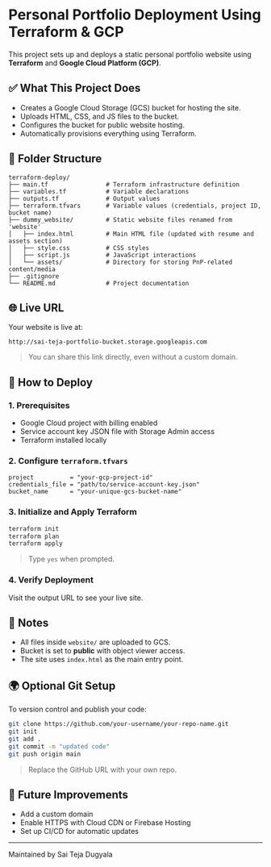 # Personal Portfolio Deployment Using Terraform & GCP

This project sets up and deploys a static personal portfolio website using **Terraform** and **Google Cloud Platform (GCP)**.

## ✅ What This Project Does
- Creates a Google Cloud Storage (GCS) bucket for hosting the site.
- Uploads HTML, CSS, and JS files to the bucket.
- Configures the bucket for public website hosting.
- Automatically provisions everything using Terraform.

## 📁 Folder Structure
```
terraform-deploy/
├── main.tf                # Terraform infrastructure definition
├── variables.tf           # Variable declarations
├── outputs.tf             # Output values
├── terraform.tfvars       # Variable values (credentials, project ID, bucket name)
├── dummy_website/         # Static website files renamed from 'website'
│   ├── index.html         # Main HTML file (updated with resume and assets section)
│   ├── style.css          # CSS styles
│   ├── script.js          # JavaScript interactions
│   └── assets/            # Directory for storing PnP-related content/media
├── .gitignore
└── README.md              # Project documentation

```

## 🌐 Live URL
Your website is live at:
```
http://sai-teja-portfolio-bucket.storage.googleapis.com
```
> You can share this link directly, even without a custom domain.

## 🚀 How to Deploy
### 1. Prerequisites
- Google Cloud project with billing enabled
- Service account key JSON file with Storage Admin access
- Terraform installed locally

### 2. Configure `terraform.tfvars`
```hcl
project          = "your-gcp-project-id"
credentials_file = "path/to/service-account-key.json"
bucket_name      = "your-unique-gcs-bucket-name"
```

### 3. Initialize and Apply Terraform
```bash
terraform init
terraform plan
terraform apply
```
> Type `yes` when prompted.

### 4. Verify Deployment
Visit the output URL to see your live site.

## 🧠 Notes
- All files inside `website/` are uploaded to GCS.
- Bucket is set to **public** with object viewer access.
- The site uses `index.html` as the main entry point.

## 🌍 Optional Git Setup
To version control and publish your code:
```bash
git clone https://github.com/your-username/your-repo-name.git
git init
git add .
git commit -m "updated code"
git push origin main
```
> Replace the GitHub URL with your own repo.

## 🌱 Future Improvements
- Add a custom domain
- Enable HTTPS with Cloud CDN or Firebase Hosting
- Set up CI/CD for automatic updates

---
Maintained by Sai Teja Dugyala

